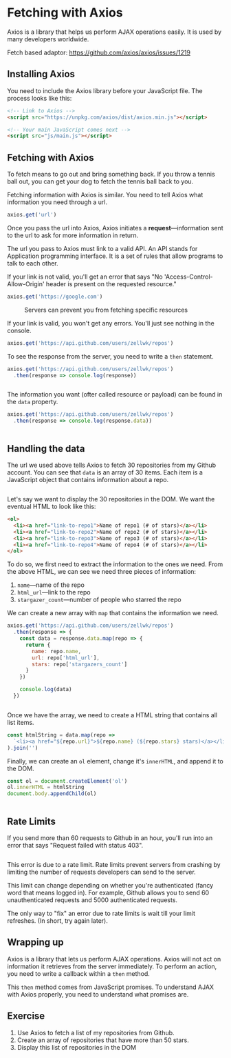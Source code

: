 # Fetching with Axios

Axios is a library that helps us perform AJAX operations easily. It is used by many developers worldwide.

Fetch based adaptor: https://github.com/axios/axios/issues/1219

## Installing Axios

You need to include the Axios library before your JavaScript file. The process looks like this:

```html
<!-- Link to Axios -->
<script src="https://unpkg.com/axios/dist/axios.min.js"></script>

<!-- Your main JavaScript comes next -->
<script src="js/main.js"></script>
```

## Fetching with Axios

To fetch means to go out and bring something back. If you throw a tennis ball out, you can get your dog to fetch the tennis ball back to you.

Fetching information with Axios is similar. You need to tell Axios what information you need through a url.

```js
axios.get('url')
```

Once you pass the url into Axios, Axios initiates a **request**—information sent to the url to ask for more information in return.

The url you pass to Axios must link to a valid API. An API stands for Application programming interface. It is a set of rules that allow programs to talk to each other.

If your link is not valid, you'll get an error that says "No 'Access-Control-Allow-Origin' header is present on the requested resource."

```js
axios.get('https://google.com')
```

<figure>
  <img src="/images/2018/no-cors.png" alt="">
  <figcaption>Servers can prevent you from fetching specific resources</figcaption>
</figure>

If your link is valid, you won't get any errors. You'll just see nothing in the console.

```js
axios.get('https://api.github.com/users/zellwk/repos')
```

To see the response from the server, you need to write a `then` statement.

```js
axios.get('https://api.github.com/users/zellwk/repos')
  .then(response => console.log(response))
```

<figure>
  <img src="/images/2018/axios-response.png" alt="">
  <figcaption></figcaption>
</figure>

The information you want (ofter called resource or payload) can be found in the `data` property.

```js
axios.get('https://api.github.com/users/zellwk/repos')
  .then(response => console.log(response.data))
```

<figure>
  <img src="/images/2018/repos.png" alt="">
  <figcaption></figcaption>
</figure>

## Handling the data

The url we used above tells Axios to fetch 30 repositories from my Github account. You can see that `data` is an array of 30 items. Each item is a JavaScript object that contains information about a repo.

<figure>
  <img src="/images/2018/" alt="">
  <figcaption></figcaption>
</figure>

Let's say we want to display the 30 repositories in the DOM. We want the eventual HTML to look like this:

```html
<ol>
  <li><a href="link-to-repo1">Name of repo1 (# of stars)</a></li>
  <li><a href="link-to-repo2">Name of repo2 (# of stars)</a></li>
  <li><a href="link-to-repo3">Name of repo3 (# of stars)</a></li>
  <li><a href="link-to-repo4">Name of repo4 (# of stars)</a></li>
</ol>
```

To do so, we first need to extract the information to the ones we need. From the above HTML, we can see we need three pieces of information:

1. `name`—name of the repo
2. `html_url`—link to the repo
3. `stargazer_count`—number of people who starred the repo

We can create a new array with `map` that contains the information we need.

```js
axios.get('https://api.github.com/users/zellwk/repos')
  .then(response => {
    const data = response.data.map(repo => {
      return {
        name: repo.name,
        url: repo['html_url'],
        stars: repo['stargazers_count']
      }
    })

    console.log(data)
  })
```

<figure>
  <img src="/images/2018/" alt="">
  <figcaption></figcaption>
</figure>

Once we have the array, we need to create a HTML string that contains all list items.

```js
const htmlString = data.map(repo =>
  `<li><a href="${repo.url}">${repo.name} (${repo.stars} stars)</a></li>`
).join('')
```

Finally, we can create an `ol` element, change it's `innerHTML`, and append it to the DOM.

```js
const ol = document.createElement('ol')
ol.innerHTML = htmlString
document.body.appendChild(ol)
```

<figure>
  <img src="/images/2018/" alt="">
  <figcaption></figcaption>
</figure>

## Rate Limits

If you send more than 60 requests to Github in an hour, you'll run into an error that says "Request failed with status 403".

<figure>
  <img src="/images/2018/" alt="">
  <figcaption></figcaption>
</figure>

This error is due to a rate limit. Rate limits prevent servers from crashing by limiting the number of requests developers can send to the server.

This limit can change depending on whether you're authenticated (fancy word that means logged in). For example, Github allows you to send 60 unauthenticated requests and 5000 authenticated requests.

The only way to "fix" an error due to rate limits is wait till your limit refreshes. (In short, try again later).

## Wrapping up

Axios is a library that lets us perform AJAX operations. Axios will not act on information it retrieves from the server immediately. To perform an action, you need to write a callback within a `then` method.

This `then` method comes from JavaScript promises. To understand AJAX with Axios properly, you need to understand what promises are.

## Exercise

1. Use Axios to fetch a list of my repositories from Github.
2. Create an array of repositories that have more than 50 stars.
3. Display this list of repositories in the DOM